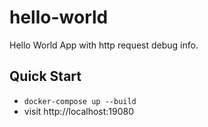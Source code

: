 # hello-world

Hello World App with http request debug info.

## Quick Start

* `docker-compose up --build`
* visit http://localhost:19080
